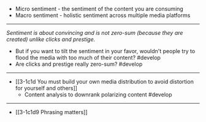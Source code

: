 - Micro sentiment - the sentiment of the content you are consuming
- Macro sentiment - holistic sentiment across multiple media platforms
---
*Sentiment is about convincing and is not zero-sum (because they are created) unlike clicks and prestige.*
- But if you want to tilt the sentiment in your favor, wouldn't people try to flood the media with too much of their content? #develop 
- Are clicks and prestige really zero-sum? #develop 
---
- [[3-1c1d You must build your own media distribution to avoid distortion for yourself and others]]
  - Content analysis to downrank polarizing content #develop
---
- [[3-1c1d9 Phrasing matters]]
